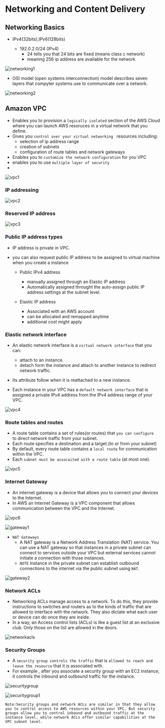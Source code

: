# Networking and Content Delivery

## Networking Basics

- IPv4(32bits),IPv6(128bits)

    - 192.0.2.0/24 (IPv4) 
        - 24 tells you that 24 bits are fixed (means class c network)
        - meaning 256 ip address are available for the network
          
![networking1](https://github.com/anupmaharzn/intro-to-aws/assets/34486226/2b9320c1-de61-40d2-99f6-9c0e4496a207)

- OSI model (open systems interconnection) model describes seven layers that compyter systems use to communicate over a network.

![networking2](https://github.com/anupmaharzn/intro-to-aws/assets/34486226/2baee9c5-dcd5-4563-95bf-a3636cc6ac83)


## Amazon VPC

- Enables you to provision a `logically isolated` section of the AWS Cloud where you can launch AWS resoruces in a virtual network that you define.
- Gives you `control over your virtual networking ` resources including:
    - selection of ip address range
    - creation of subnets
    - configuration of route tables and network gateways
- Enables you to `customize the network configuration` for you VPC
- enables you to use `multiple layer of security`
- 
![vpc1](https://github.com/anupmaharzn/intro-to-aws/assets/34486226/99300dbd-4be9-4e48-a342-7f74aede914f)

### IP addressing

![vpc2](https://github.com/anupmaharzn/intro-to-aws/assets/34486226/1058bb3f-8dc4-493b-82e8-2a84f20ec4b4)

### Reserved IP address

![vpc3](https://github.com/anupmaharzn/intro-to-aws/assets/34486226/ac4d95e2-9042-4479-aec2-117f8801153b)

### Public IP address types
- IP address is private in VPC.
- you can also request public IP address to be assigned to virtual machine when you create a instance 

    - Public IPv4 address
        - manually assigned through an Elastic IP address
        - Automatically assigned throught the auto-assign public IP address settings at the subnet level.

    - Elastic IP address
        - Associated with an AWS account 
        - can be allocated and remapped anytime
        - additional cost might apply


### Elastic network interface

- An elastic network interface is a `virtual network interface` that you can:
    - attach to an instance.
    - detach form the instance and attach to another instance to redirect network traffic.

- Its attribute follow when it is reattached to a new instance.

- Each instance in your VPC has a `default network interface` that is assigned a private IPv4 address from the IPv4 address range of your VPC.
  
![vpc4](https://github.com/anupmaharzn/intro-to-aws/assets/34486226/017d200b-42ec-40a5-a4ae-ceb69b9a7f1a)


### Route tables and routes

- A route table contains a set of rules(or routes) that `you can configure ` to direct network traffic from your subnet.
- Each route specifies a destination and a target.(to or from your subnet)
- By default, every route table contains a `local route` for communication within the VPC.
- Each `subnet must be assocaited with a route table` (at most one).

![vpc5](https://github.com/anupmaharzn/intro-to-aws/assets/34486226/83459eac-4458-43b2-a88c-fe1ef7b05771)

### Internet Gateway

- An internet gateway is a device that allows you to connect your devices to the Internet.
- In AWS an Internet Gateway is a VPC component that allows communication between the VPC and the Internet.

![vpc6](https://github.com/anupmaharzn/intro-to-aws/assets/34486226/8b0537ad-9ea4-4f6e-bd72-2829f2efe875)

![gateway1](https://github.com/anupmaharzn/intro-to-aws/assets/34486226/925dada8-b8b4-4d9d-87e4-e641a0a16174)


- `NAT Gateways`
    - A NAT gateway is a Network Address Translation (NAT) service. You can use a NAT gateway so that instances in a private subnet can connect to services outside your VPC but external services cannot initiate a connection with those instances.
    - `NOTE` Instance in the private subnet can establish outbound connections to the internet via the public subnet using `NAT`.
  
 ![gateway2](https://github.com/anupmaharzn/intro-to-aws/assets/34486226/97d76f75-6f85-4b52-a7e4-3c09656b466d)

### Network ACLs
- Networking ACLs manage access to a network. To do this, they provide instructions to switches and routers as to the kinds of traffic that are allowed to interface with the network. They also dictate what each user or device can do once they are inside.
- In a way, an Access control lists (ACLs) is like a guest list at an exclusive club. Only those on the list are allowed in the doors.

![networkacls](https://github.com/anupmaharzn/intro-to-aws/assets/34486226/9008585a-d3de-4810-bfe5-c886c8eb074f)

### Security Groups
- A `security group controls the traffic` that is `allowed to reach and leave the resource` that it is associated with.
- For example , after you associate a security group with an EC2 instance, it controls the inbound and outbound traffic for the instance.

![securitygroup](https://github.com/anupmaharzn/intro-to-aws/assets/34486226/b5fd2ca2-b572-4f4a-9895-3ceb89cc6354)

![securitygroup1](https://github.com/anupmaharzn/intro-to-aws/assets/34486226/95e820bb-7808-4a04-89e9-dd6a3a2452a5)

`Note:Security groups and network ACLs are similar in that they allow you to control access to AWS resources within your VPC. But security groups allow you to control inbound and outbound traffic at the instance level, while network ACLs offer similar capabilities at the VPC subnet level. `
